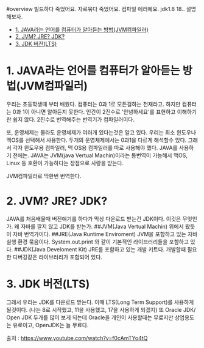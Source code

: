 #overview
빌드하다 죽었어요. 자르묶다 죽었어요. 컴파일 에러에요. jdk1.8 18.. 설명해보자.


- [1. JAVA라는 언어를 컴퓨터가 알아듣는 방법(JVM컴파일러)](#1-java--------------------jvm-----)
- [2. JVM? JRE? JDK?](#2-jvm--jre--jdk-)
- [3. JDK 버전(LTS)](#3-jdk----lts-)


# 1. JAVA라는 언어를 컴퓨터가 알아듣는 방법(JVM컴파일러)
우리는 초등학생때 부터 배웠다. 컴퓨터는 0과 1로 모든걸하는 천재라고.
하지만 컴퓨터는 0과 1이 아니면 알아듣지 못한다. 
인간이 2진수로 '안녕하세요'를 표현하고 이해하기란 쉽지 않다. 
2진수로 번역해주는 번역기가 컴파일러이다.

또, 운영체제는 몰라도 운영체제가 여러개 있다는것은 알고 있다.
우리는 최소 윈도우나 맥OS를 선택해서 사용한다.
두개의 운영체제에서는 0과1을 다르게 해석할수 있다. 그래서 각자 윈도우용 컴파일러, 맥 OS용 컴파일러를 따로 사용해야 했다. JAVA를 사용하기 전에는.
JAVA는 JVM(java Vertual Machin)이라는 통번역이 가능해서 맥OS, Linux 등 호환이 가능하다는 장점으로 사랑을 받는다.

JVM컴파일러로 딱한번 번역한다. 


# 2. JVM? JRE? JDK?  
JAVA를 처음배울때 버전얘기를 하다가 막상 다운로드 받는건 JDK이다. 이것은 무엇인가.
왜 자바를 깔지 않고 JDK를 받는가.
##JVM(Java Vertual Machin)
위에서 봤듯이 자바 번역가이다.
##JRE(Java Runtime Enviroment) 
JVM을 포함하고 있는 자바 실행 환경 묶음이다.
System.out.print 와 같이 기본적인 라이브러리들을 포함하고 있다.
##JDK(Java Develoment Kit)
JRE를 포함하고 있는 개발 키트다.
개발할때 필요한 디버깅같은 라이브러리가 포함되어 있다.


# 3. JDK 버전(LTS)
그래서 우리는 JDK를 다운로드 받는다. 이때 LTS(Long Term Support)를 사용하게될것이다.
(나는 8로 시작했고, 11을 사용했고, 17을 사용하게 되겠지)
또 Oracle JDK/ Open JDK 두개를 많이 보게 되는데 
Oracle을 개인이 사용할때는 무료지만 상업용도는 유로이고, OpenJDK는 늘 무료다.

출처 : https://www.youtube.com/watch?v=f0cAmTYo4tQ
